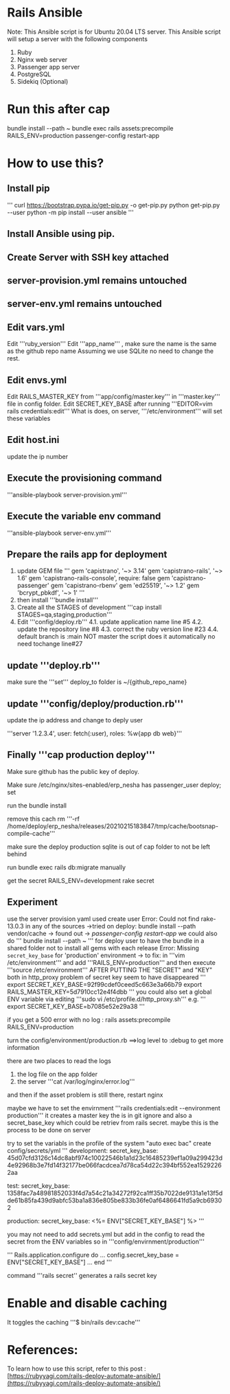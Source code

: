 # Rails Ansible

Note: This Ansible script is for Ubuntu 20.04 LTS server.
This Ansible script will setup a server with the following components

1. Ruby
2. Nginx web server
3. Passenger app server
4. PostgreSQL
5. Sidekiq (Optional)

# Run this after cap
bundle install --path ~
bundle exec rails assets:precompile RAILS_ENV=production
passenger-config restart-app



# How to use this?

## Install pip
'''
curl https://bootstrap.pypa.io/get-pip.py -o get-pip.py
python get-pip.py --user
python -m pip install --user ansible
'''
## Install Ansible using pip.
## Create Server with SSH key attached
## server-provision.yml remains untouched
## server-env.yml  remains untouched
## Edit vars.yml
Edit '''ruby_version'''
Edit '''app_name''' , make sure the name is the same as the github repo name
Assuming we use SQLite no need to change the rest.
## Edit envs.yml
Edit RAILS_MASTER_KEY from '''app/config/master.key'''
in '''master.key''' file in config folder.
Edit SECRET_KEY_BASE after running '''EDITOR=vim rails credentials:edit'''
What is does, on server, '''/etc/environment''' will set these variables
## Edit host.ini
update the ip number
## Execute the provisioning command
'''ansible-playbook server-provision.yml'''
## Execute the variable env command
'''ansible-playbook server-env.yml'''
## Prepare the rails app for deployment
1. update GEM file
'''
gem 'capistrano', '~> 3.14'
gem 'capistrano-rails', '~> 1.6'
gem 'capistrano-rails-console', require: false
gem 'capistrano-passenger'
gem 'capistrano-rbenv'
gem 'ed25519', '~> 1.2'
gem 'bcrypt_pbkdf', '~> 1'
'''
2. then install
'''bundle install'''
3. Create all the STAGES of development
'''cap install STAGES=qa,staging,production'''
4. Edit '''config/deploy.rb'''
4.1. update application name line #5
4.2. update the repository line #8
4.3. correct the ruby version line #23
4.4. default branch is :main NOT master the script does it automatically no need tochange line#27
## update '''deploy.rb'''
make sure the '''set''' deploy_to folder is ~/{github_repo_name}
## update '''config/deploy/production.rb'''
update the ip address and change to deply user

'''server '1.2.3.4', user: fetch(:user), roles: %w{app db web}'''

## Finally '''cap production deploy'''


Make sure github has the public key of deploy.

Make sure /etc/nginx/sites-enabled/erp_nesha has passenger_user deploy; set

run the bundle install

remove this cach rm '''-rf /home/deploy/erp_nesha/releases/20210215183847/tmp/cache/bootsnap-compile-cache'''

make sure the deploy production sqlite is out of cap folder to not be left behind

run bundle exec rails db:migrate manually 



get the secret
RAILS_ENV=development rake secret 

## Experiment
use the server provision yaml
used create user
Error: Could not find rake-13.0.3 in any of the sources ->tried on deploy: bundle install --path vendor/cache -> found out -> *passenger-config restart-app* we could also do ''' bundle install --path ~ ''' for deploy user to have the bundle in a shared folder not to install all gems with each release
Error: Missing `secret_key_base` for 'production' environment -> to fix: in '''vim /etc/environment''' and add '''RAILS_ENV=production''' and then execute '''source /etc/environment'''
AFTER PUTTING THE "SECRET" and "KEY" both in http_proxy problem of secret key seem to have disappeared
'''
export SECRET_KEY_BASE=92f99cdef0ceed5c663e3a66b79
export RAILS_MASTER_KEY=5d7910cc12e4f4dbb
'''
you could also set a global ENV variable via editing
'''sudo vi /etc/profile.d/http_proxy.sh'''
e.g.
'''
export SECRET_KEY_BASE=b7085e52e29a38
'''

if you get a 500 error with no log :
rails assets:precompile RAILS_ENV=production

turn the config/environment/production.rb ==>log level to :debug to get more information

there are two places to read the logs
1. the log file on the app folder
2. the server '''cat /var/log/nginx/error.log'''

and then if the asset problem is still there, restart nginx

maybe we have to set the envirnment '''rails credentials:edit --environment production'''
it creates a master key the is in git ignore and also a secret_base_key which could be retriev from rails secret. maybe this is the process to be done on server

try to set the variabls in the profile of the system "auto exec bac"
create config/secrets/yml
'''
development:
  secret_key_base: 45d07cfd3126c14dc8abf974c10022546b1a1d23c16485239ef1a09a299423d4e92968b3e7fd14f32177be066facdcea7d78ca54d22c394bf552ea15292262aa

test:
  secret_key_base: 1358fac7a48981852033f4d7a54c21a34272f92ca1ff35b7022de9131a1e13f5dde61b85fa439d9abfc53ba1a836e805be833b36fe0af6486641fd5a9cb69302

production:
  secret_key_base: <%= ENV["SECRET_KEY_BASE"] %>
'''

you may not need to add secrets.yml but add in the config to read the secret from the ENV variables
so in '''config/envirnment/production'''

'''
Rails.application.configure do
    ...
    config.secret_key_base = ENV["SECRET_KEY_BASE"]
    ...
end
'''



command '''rails secret'' generates a rails secret key

# Enable and disable caching
It toggles the caching
'''$ bin/rails dev:cache'''











# References:
To learn how to use this script, refer to this post : [https://rubyyagi.com/rails-deploy-automate-ansible/](https://rubyyagi.com/rails-deploy-automate-ansible/)